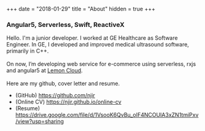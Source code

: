 +++
date = "2018-01-29"
title = "About"
hidden = true
+++

### Angular5, Serverless, Swift, ReactiveX

Hello. I'm a junior developer. I worked at GE Healthcare as Software Engineer. In GE, I developed and improved medical ultrasound software, primarily in C++.
<br>
<br>
On now, I’m developing web service for e-commerce using serverless, rxjs and angular5 at <a href="http://www.lemoncloud.io/" target="_blank">Lemon Cloud</a>.
<br>
<br>
Here are my github, cover letter and resume.

- (GitHub) https://github.com/njir
- (Online CV) https://njir.github.io/online-cv
- (Resume) https://drive.google.com/file/d/1VsooK6QvBu_oIF4NCOUIA3xZN1tmiPxv/view?usp=sharing